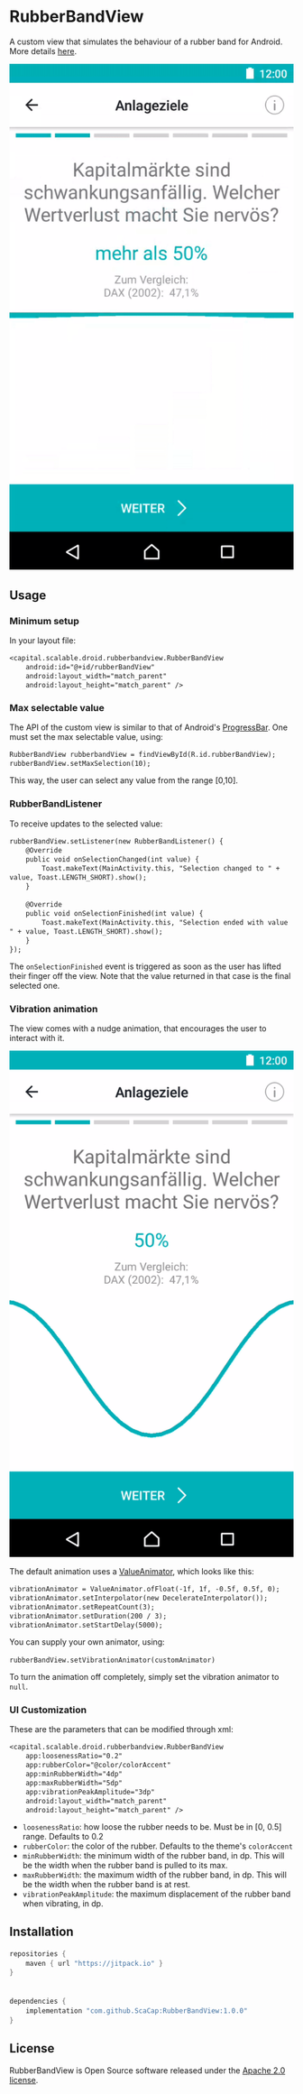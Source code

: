 # RubberBandView

A custom view that simulates the behaviour of a rubber band for Android. More details [here](https://engineering.scalable.capital/2018/02/25/rubberbandview-a-custom-view.html).

![](screenshots/rubber_loading.gif)

## Usage

### Minimum setup

In your layout file:

```
<capital.scalable.droid.rubberbandview.RubberBandView
    android:id="@+id/rubberBandView"
    android:layout_width="match_parent"
    android:layout_height="match_parent" />
```

### Max selectable value

The API of the custom view is similar to that of Android's [ProgressBar](https://developer.android.com/reference/android/widget/ProgressBar.html). One must set the max selectable value, using:

```
RubberBandView rubberbandView = findViewById(R.id.rubberBandView);
rubberBandView.setMaxSelection(10);
```

This way, the user can select any value from the range [0,10].

### RubberBandListener

To receive updates to the selected value:

```
rubberBandView.setListener(new RubberBandListener() {
    @Override
    public void onSelectionChanged(int value) {
        Toast.makeText(MainActivity.this, "Selection changed to " + value, Toast.LENGTH_SHORT).show();
    }

    @Override
    public void onSelectionFinished(int value) {
        Toast.makeText(MainActivity.this, "Selection ended with value " + value, Toast.LENGTH_SHORT).show();
    }
});
```

The `onSelectionFinished` event is triggered as soon as the user has lifted their finger off the view. Note that the value returned in that case is the final selected one.

### Vibration animation

The view comes with a nudge animation, that encourages the user to interact with it.

![](screenshots/rubber_vibration.gif)

The default animation uses a [ValueAnimator](https://developer.android.com/reference/android/animation/ValueAnimator.html), which looks like this:

```
vibrationAnimator = ValueAnimator.ofFloat(-1f, 1f, -0.5f, 0.5f, 0);
vibrationAnimator.setInterpolator(new DecelerateInterpolator());
vibrationAnimator.setRepeatCount(3);
vibrationAnimator.setDuration(200 / 3);
vibrationAnimator.setStartDelay(5000);
```

You can supply your own animator, using:

`rubberBandView.setVibrationAnimator(customAnimator)`

To turn the animation off completely, simply set the vibration animator to `null`.

### UI Customization

These are the parameters that can be modified through xml:

```
<capital.scalable.droid.rubberbandview.RubberBandView
    app:loosenessRatio="0.2"
    app:rubberColor="@color/colorAccent"
    app:minRubberWidth="4dp"
    app:maxRubberWidth="5dp"
    app:vibrationPeakAmplitude="3dp"
    android:layout_width="match_parent"
    android:layout_height="match_parent" />
```

- `loosenessRatio`: how loose the rubber needs to be. Must be in [0, 0.5] range. Defaults to 0.2
- `rubberColor`: the color of the rubber. Defaults to the theme's `colorAccent`
- `minRubberWidth`: the minimum width of the rubber band, in dp. This will be the width when the rubber band is pulled to its max.
- `maxRubberWidth`: the maximum width of the rubber band, in dp. This will be the width when the rubber band is at rest.
- `vibrationPeakAmplitude`: the maximum displacement of the rubber band when vibrating, in dp.


## Installation

``` groovy
repositories {
    maven { url "https://jitpack.io" }
}


dependencies {
    implementation "com.github.ScaCap:RubberBandView:1.0.0"
}
```

## License

RubberBandView is Open Source software released under the [Apache 2.0 license](http://www.apache.org/licenses/LICENSE-2.0.html).
